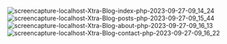 ![screencapture-localhost-Xtra-Blog-index-php-2023-09-27-09_14_24](https://github.com/VATSALVAMJA/blog/assets/146155249/4e9accfa-1d25-4919-ae61-39cbe4aee649)
![screencapture-localhost-Xtra-Blog-posts-php-2023-09-27-09_15_44](https://github.com/VATSALVAMJA/blog/assets/146155249/80668cf6-90c0-40c3-9537-572666c7ea4b)
![screencapture-localhost-Xtra-Blog-about-php-2023-09-27-09_16_13](https://github.com/VATSALVAMJA/blog/assets/146155249/3612a310-2ce5-49c9-8e96-f05b576b62f1)
![screencapture-localhost-Xtra-Blog-contact-php-2023-09-27-09_16_22](https://github.com/VATSALVAMJA/blog/assets/146155249/fcceceff-5bdc-4d9c-957f-72cdb49ecf54)
